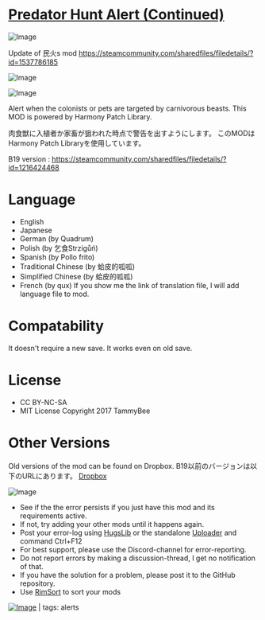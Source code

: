 # [Predator Hunt Alert (Continued)](https://steamcommunity.com/sharedfiles/filedetails/?id=3274792989)

![Image](https://i.imgur.com/buuPQel.png)

Update of 民火s mod https://steamcommunity.com/sharedfiles/filedetails/?id=1537786185

![Image](https://i.imgur.com/pufA0kM.png)
	
![Image](https://i.imgur.com/Z4GOv8H.png)

Alert when the colonists or pets are targeted by carnivorous beasts.
This MOD is powered by Harmony Patch Library.

肉食獣に入植者か家畜が狙われた時点で警告を出すようにします。
このMODはHarmony Patch Libraryを使用しています。

B19 version : https://steamcommunity.com/sharedfiles/filedetails/?id=1216424468

# Language

- English
- Japanese
- German (by Quadrum)
- Polish (by 乞食Strzigůń)
- Spanish (by Pollo frito)
- Traditional Chinese (by 蛤皮的呱呱)
- Simplified Chinese (by 蛤皮的呱呱)
- French (by qux)
If you show me the link of translation file, I will add language file to mod.

# Compatability

It doesn't require a new save.
It works even on old save.

# License

- CC BY-NC-SA
- MIT License
Copyright 2017 TammyBee

# Other Versions

Old versions of the mod can be found on Dropbox.
B19以前のバージョンは以下のURLにあります。
[Dropbox](https://www.dropbox.com/sh/07jjb6ta9c81l4c/AADQBglcxq1tq21FbQm0_8loa)

![Image](https://i.imgur.com/PwoNOj4.png)



-  See if the the error persists if you just have this mod and its requirements active.
-  If not, try adding your other mods until it happens again.
-  Post your error-log using [HugsLib](https://steamcommunity.com/workshop/filedetails/?id=818773962) or the standalone [Uploader](https://steamcommunity.com/sharedfiles/filedetails/?id=2873415404) and command Ctrl+F12
-  For best support, please use the Discord-channel for error-reporting.
-  Do not report errors by making a discussion-thread, I get no notification of that.
-  If you have the solution for a problem, please post it to the GitHub repository.
-  Use [RimSort](https://github.com/RimSort/RimSort/releases/latest) to sort your mods

 

[![Image](https://img.shields.io/github/v/release/emipa606/PredatorHuntAlert?label=latest%20version&style=plastic&color=9f1111&labelColor=black)](https://steamcommunity.com/sharedfiles/filedetails/changelog/3274792989) | tags: alerts
